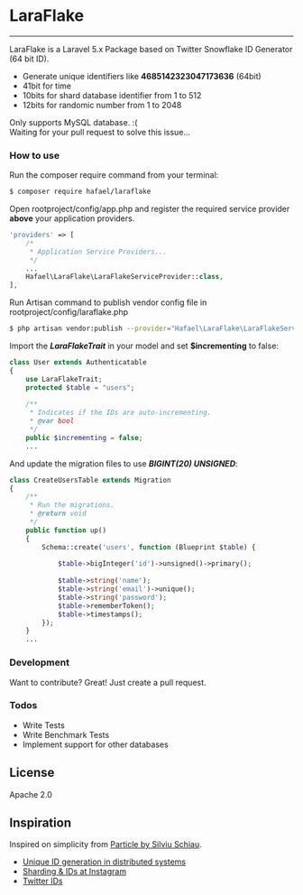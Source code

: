 # LaraFlake
------

LaraFlake is a Laravel 5.x Package based on Twitter Snowflake ID Generator (64 bit ID).

  - Generate unique identifiers like **4685142323047173636** (64bit)
  - 41bit for time
  - 10bits for shard database identifier from 1 to 512
  - 12bits for randomic number from 1 to 2048

Only supports MySQL database. :(  
Waiting for your pull request to solve this issue...

### How to use
Run the composer require command from your terminal:
```sh
$ composer require hafael/laraflake
```
Open rootproject/config/app.php and register the required service provider **above** your application providers.

```php
'providers' => [
    /*
     * Application Service Providers...
     */
    ...
    Hafael\LaraFlake\LaraFlakeServiceProvider::class,
],
```

Run Artisan command to publish vendor config file in rootproject/config/laraflake.php
```sh
$ php artisan vendor:publish --provider="Hafael\LaraFlake\LaraFlakeServiceProvider"
```

Import the ***LaraFlakeTrait*** in your model and set **$incrementing** to false:
```php
class User extends Authenticatable
{
    use LaraFlakeTrait;
    protected $table = "users";
    
    /**
     * Indicates if the IDs are auto-incrementing.
     * @var bool
     */
    public $incrementing = false;
    ...
```
And update the migration files to use ***BIGINT(20) UNSIGNED***:

```php
class CreateUsersTable extends Migration
{
    /**
     * Run the migrations.
     * @return void
     */
    public function up()
    {
        Schema::create('users', function (Blueprint $table) {
            
            $table->bigInteger('id')->unsigned()->primary();
            
            $table->string('name');
            $table->string('email')->unique();
            $table->string('password');
            $table->rememberToken();
            $table->timestamps();
        });
    }
    ...
```


### Development

Want to contribute? Great!
Just create a pull request.

### Todos

 - Write Tests
 - Write Benchmark Tests
 - Implement support for other databases

License
----
Apache 2.0

## Inspiration
Inspired on simplicity from [Particle by Silviu Schiau](https://github.com/sschiau/Particle.php").

 - [Unique ID generation in distributed systems](http://pt.slideshare.net/davegardnerisme/unique-id-generation-in-distributed-systems)
 - [Sharding & IDs at Instagram](http://instagram-engineering.tumblr.com/post/10853187575/sharding-ids-at-instagram)
 - [Twitter IDs](https://dev.twitter.com/overview/api/twitter-ids-json-and-snowflake)